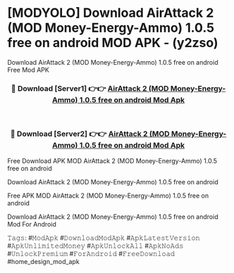 # [MODYOLO] Download AirAttack 2 (MOD Money-Energy-Ammo) 1.0.5 free on android MOD APK - (y2zso)
Download AirAttack 2 (MOD Money-Energy-Ammo) 1.0.5 free on android Free Mod APK

<div align="center">
<h3>🔴 Download [Server1] 👉👉 <a href="https://apk-comot.site?title=AirAttack_2_(MOD_Money-Energy-Ammo)_1.0.5_free_on_android">AirAttack 2 (MOD Money-Energy-Ammo) 1.0.5 free on android Mod Apk</a></h3><br>

<h3>🔴 Download [Server2] 👉👉 <a href="https://apk-comot.site?title=AirAttack_2_(MOD_Money-Energy-Ammo)_1.0.5_free_on_android">AirAttack 2 (MOD Money-Energy-Ammo) 1.0.5 free on android Mod Apk</a></h3>
</div>


Free Download APK MOD AirAttack 2 (MOD Money-Energy-Ammo) 1.0.5 free on android

Download AirAttack 2 (MOD Money-Energy-Ammo) 1.0.5 free on android 

Free APK MOD AirAttack 2 (MOD Money-Energy-Ammo) 1.0.5 free on android 

Download AirAttack 2 (MOD Money-Energy-Ammo) 1.0.5 free on android Mod For Android

𝚃𝚊𝚐𝚜: #𝙼𝚘𝚍𝙰𝚙𝚔 #𝙳𝚘𝚠𝚗𝚕𝚘𝚊𝚍𝙼𝚘𝚍𝙰𝚙𝚔 #𝙰𝚙𝚔𝙻𝚊𝚝𝚎𝚜𝚝𝚅𝚎𝚛𝚜𝚒𝚘𝚗 #𝙰𝚙𝚔𝚄𝚗𝚕𝚒𝚖𝚒𝚝𝚎𝚍𝙼𝚘𝚗𝚎𝚢 #𝙰𝚙𝚔𝚄𝚗𝚕𝚘𝚌𝚔𝙰𝚕𝚕 #𝙰𝚙𝚔𝙽𝚘𝙰𝚍𝚜 #𝚄𝚗𝚕𝚘𝚌𝚔𝙿𝚛𝚎𝚖𝚒𝚞𝚖 #𝙵𝚘𝚛𝙰𝚗𝚍𝚛𝚘𝚒𝚍 #𝙵𝚛𝚎𝚎𝙳𝚘𝚠𝚗𝚕𝚘𝚊𝚍 #home_design_mod_apk